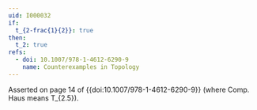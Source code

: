 ```yaml
---
uid: I000032
if:
  t_{2-frac{1}{2}}: true
then:
  t_2: true
refs:
  - doi: 10.1007/978-1-4612-6290-9
    name: Counterexamples in Topology
---
```

Asserted on page 14 of {{doi:10.1007/978-1-4612-6290-9}}
(where Comp. Haus means T_{2.5}).
